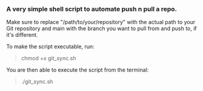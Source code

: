 ### A very simple shell script to automate push n pull a repo.

Make sure to replace "/path/to/your/repository" with the actual path to your Git repository and main with the branch you want to pull from and push to, if it's different.

To make the script executable, run:
> chmod +x git_sync.sh

You are then able to execute the script from the terminal:
> ./git_sync.sh

